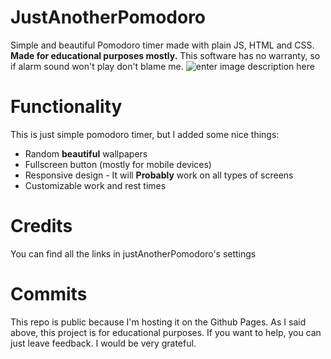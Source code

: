 # JustAnotherPomodoro

Simple and beautiful Pomodoro timer made with plain JS, HTML and CSS. **Made for educational purposes mostly.** This software has no warranty, so if alarm sound won't play don't blame me.
![enter image description here](https://raw.githubusercontent.com/miharnas/JustAnotherPomodoro/main/media/images/screenshots/screenshot.png)

# Functionality

This is just simple pomodoro timer, but I added some nice things:

 - Random **beautiful** wallpapers
 - Fullscreen button (mostly for mobile devices)
 - Responsive design - It will **Probably** work on all types of screens
 - Customizable work and rest times

# Credits

You can find all the links in justAnotherPomodoro's settings

# Commits

This repo is public because I'm hosting it on the Github Pages. As I said above, this project is for educational purposes. If you want to help, you can just leave feedback. I would be very grateful.
